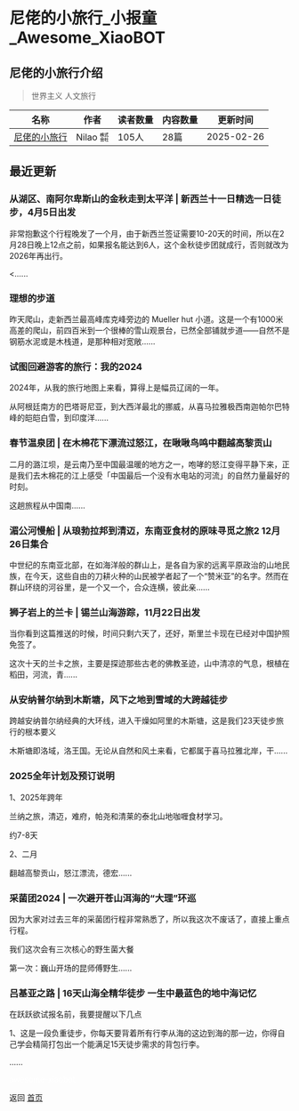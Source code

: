 # 尼佬的小旅行_小报童_Awesome_XiaoBOT

## 尼佬的小旅行介绍
> 世界主义 人文旅行  
  


|名称|作者|读者数量|内容数量|更新时间|
|---|---|---|---|---|
|[尼佬的小旅行](https://xiaobot.net/p/byebyeplanet?refer=0b133df9-27dc-423b-8101-639049001c13)|Nilao ㍿|105人|28篇|2025-02-26|

## 最近更新
### 从湖区、南阿尔卑斯山的金秋走到太平洋 | 新西兰十一日精选一日徒步，4月5日出发

非常抱歉这个行程晚发了一个月，由于新西兰签证需要10-20天的时间，所以在2月28日晚上12点之前，如果报名能达到6人，这个金秋徒步团就成行，否则就改为2026年再出行。

<......

### 理想的步道

昨天爬山，走新西兰最高峰库克峰旁边的 Mueller hut
小道。这是一个有1000米高差的爬山，前四百米到一个很棒的雪山观景台，已然全部铺就步道——自然不是钢筋水泥或是木栈道，是那种相对宽敞......

### 试图回避游客的旅行：我的2024

2024年，从我的旅行地图上来看，算得上是幅员辽阔的一年。

从阿根廷南方的巴塔哥尼亚，到大西洋最北的挪威，从喜马拉雅极西南迦帕尔巴特峰的皑皑白雪，到印度洋......

### 春节温泉团 | 在木棉花下漂流过怒江，在啾啾鸟鸣中翻越高黎贡山

二月的潞江坝，是云南乃至中国最温暖的地方之一，咆哮的怒江变得平静下来，正是我们去木棉花的江上感受「中国最后一个没有水电站的河流」的自然力量最好的时刻。

这趟旅程从中国南......

### 湄公河慢船 | 从琅勃拉邦到清迈，东南亚食材的原味寻觅之旅2 12月26日集合

中世纪的东南亚北部，在如海洋般的群山上，是各自为家的远离平原政治的山地民族，在今天，这些自由的刀耕火种的山民被学者起了一个“赞米亚”的名字。然而在群山环绕的河谷里，是一个又一个，合众连横，彼此亲......

### 狮子岩上的兰卡 | 锡兰山海游踪，11月22日出发

当你看到这篇推送的时候，时间只剩六天了，还好，斯里兰卡现在已经对中国护照免签了。

这次十天的兰卡之旅，主要是探迹那些古老的佛教圣迹，山中清凉的气息，根植在稻田，河流，青......

### 从安纳普尔纳到木斯塘，风下之地到雪域的大跨越徒步

跨越安纳普尔纳经典的大环线，进入干燥如阿里的木斯塘，这是我们23天徒步旅行的根本要义

木斯塘即洛域，洛王国。无论从自然和风土来看，它都属于喜马拉雅北岸，干......

### 2025全年计划及预订说明

1、2025年跨年

兰纳之旅，清迈，难府，帕尧和清莱的泰北山地咖喱食材学习。

约7-8天

2、二月

翻越高黎贡山，怒江漂流，德宏......

### 采菌团2024 | 一次避开苍山洱海的“大理”环巡

因为大家对过去三年的采菌团行程非常熟悉了，所以我这次不废话了，直接上重点行程。

我们这次会有三次核心的野生菌大餐

第一次：巍山开场的昆师傅野生......

### 吕基亚之路 | 16天山海全精华徒步 一生中最蓝色的地中海记忆

在跃跃欲试报名前，我要提醒以下几点

1、这是一段负重徒步，你每天要背着所有行李从海的这边到海的那一边，你得自己学会精简打包出一个能满足15天徒步需求的背包行李。

......


<a href="https://github.com/Reno9527/awesome-xiaobot" style="color: white; text-decoration: none;">awesome-xiaobot</a>

返回 [首页](../README.md)
